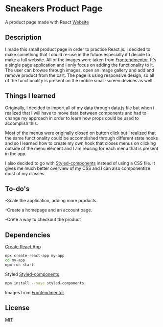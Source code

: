 # Sneakers Product Page

A product page made with React
[Website](https://exoldarium.github.io/Super-Cool-Sneakers/)

## Description

I made this small product page in order to practice React.js. I decided to make something that I could re-use
in the future especially if I decide to make a full website. All of the images were taken from [Frontendmentor](https://www.frontendmentor.io/). It's a single page application and i only focus on adding the functionality to it. The user can browse through images, open an image gallery and add and remove product from the cart. The page is using responsive design, so all of the functionality is present on the mobile small-screen devices as well.

## Things I learned

Originally, I decided to import all of my data through data.js file but when i realized that I will have to move data between components and had to change my approach in order to learn how props could be used to accomplish this. 

Most of the menus were originally closed on button click but I realized that
the same functionality could be accomplished through different state hooks and so I learned how to create my own hook that closes menus on clicking outside of the menu element and I am reusing for each menu that is present in the app.

I also decided to go with [Styled-components](https://styled-components.com/) instead of using a CSS file. It gives me much better overview of my CSS and I can also componentize most of my classes.

## To-do's

-Scale the application, adding more products.

-Create a homepage and an account page.

-Crete a way to checkout the product

## Dependencies

[Create React App](https://create-react-app.dev/)
```bash
npx create-react-app my-app
cd my-app
npm run start
```
Styled [Styled-components](https://styled-components.com/)
```bash
npm install --save styled-components
```
Images from [Frontendmentor](https://www.frontendmentor.io/)

## License

[MIT](https://choosealicense.com/licenses/mit/)
